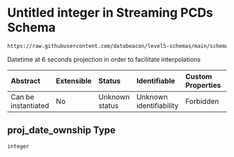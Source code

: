 # Untitled integer in Streaming PCDs Schema

```txt
https://raw.githubusercontent.com/databeacon/level5-schemas/main/schemas/batch/pcds.schema.json#/properties/proj_date_ownship
```

Datetime at 6 seconds projection in order to facilitate interpolations

| Abstract            | Extensible | Status         | Identifiable            | Custom Properties | Additional Properties | Access Restrictions | Defined In                                                                    |
| :------------------ | :--------- | :------------- | :---------------------- | :---------------- | :-------------------- | :------------------ | :---------------------------------------------------------------------------- |
| Can be instantiated | No         | Unknown status | Unknown identifiability | Forbidden         | Allowed               | none                | [pcds.schema.json\*](../../out/batch/pcds.schema.json "open original schema") |

## proj\_date\_ownship Type

`integer`
